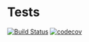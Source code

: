# Tests
[![Build Status](https://travis-ci.org/AlekseevArtem/Tests.svg?branch=master)](https://travis-ci.org/AlekseevArtem/Tests)
[![codecov](https://codecov.io/gh/AlekseevArtem/job4j/branch/master/graph/badge.svg)](https://codecov.io/gh/AlekseevArtem/job4j)
